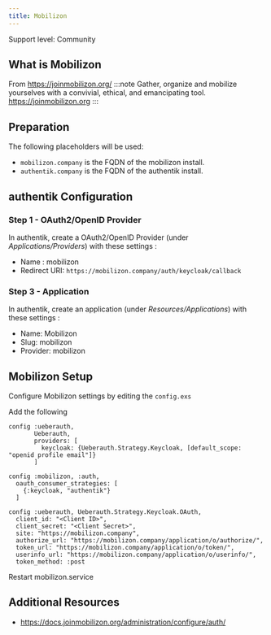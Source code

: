 ```yaml
---
title: Mobilizon
---
```


<span class="badge badge--secondary">Support level: Community</span>

## What is Mobilizon

From https://joinmobilizon.org/
:::note
Gather, organize and mobilize yourselves with a convivial, ethical, and emancipating tool. https://joinmobilizon.org
:::

## Preparation

The following placeholders will be used:

-   `mobilizon.company` is the FQDN of the mobilizon install.
-   `authentik.company` is the FQDN of the authentik install.

## authentik Configuration

### Step 1 - OAuth2/OpenID Provider

In authentik, create a OAuth2/OpenID Provider (under _Applications/Providers_) with these settings :

-   Name : mobilizon
-   Redirect URI: `https://mobilizon.company/auth/keycloak/callback`

### Step 3 - Application

In authentik, create an application (under _Resources/Applications_) with these settings :

-   Name: Mobilizon
-   Slug: mobilizon
-   Provider: mobilizon

## Mobilizon Setup

Configure Mobilizon settings by editing the `config.exs`

Add the following

```
config :ueberauth,
       Ueberauth,
       providers: [
         keycloak: {Ueberauth.Strategy.Keycloak, [default_scope: "openid profile email"]}
       ]

config :mobilizon, :auth,
  oauth_consumer_strategies: [
    {:keycloak, "authentik"}
  ]

config :ueberauth, Ueberauth.Strategy.Keycloak.OAuth,
  client_id: "<Client ID>",
  client_secret: "<Client Secret>",
  site: "https://mobilizon.company",
  authorize_url: "https://mobilizon.company/application/o/authorize/",
  token_url: "https://mobilizon.company/application/o/token/",
  userinfo_url: "https://mobilizon.company/application/o/userinfo/",
  token_method: :post
```

Restart mobilizon.service

## Additional Resources

-   https://docs.joinmobilizon.org/administration/configure/auth/
